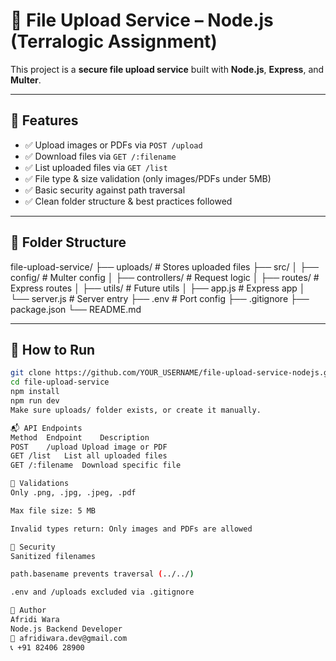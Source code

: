 # 📂 File Upload Service – Node.js (Terralogic Assignment)

This project is a **secure file upload service** built with **Node.js**, **Express**, and **Multer**.

---

## 📌 Features

- ✅ Upload images or PDFs via `POST /upload`
- ✅ Download files via `GET /:filename`
- ✅ List uploaded files via `GET /list`
- ✅ File type & size validation (only images/PDFs under 5MB)
- ✅ Basic security against path traversal
- ✅ Clean folder structure & best practices followed

---

## 📁 Folder Structure

file-upload-service/
├── uploads/ # Stores uploaded files
├── src/
│ ├── config/ # Multer config
│ ├── controllers/ # Request logic
│ ├── routes/ # Express routes
│ ├── utils/ # Future utils
│ ├── app.js # Express app
│ └── server.js # Server entry
├── .env # Port config
├── .gitignore
├── package.json
└── README.md

---

## 🚀 How to Run

```bash
git clone https://github.com/YOUR_USERNAME/file-upload-service-nodejs.git
cd file-upload-service
npm install
npm run dev
Make sure uploads/ folder exists, or create it manually.

📬 API Endpoints
Method	Endpoint	Description
POST	/upload	Upload image or PDF
GET	/list	List all uploaded files
GET	/:filename	Download specific file

🧪 Validations
Only .png, .jpg, .jpeg, .pdf

Max file size: 5 MB

Invalid types return: Only images and PDFs are allowed

🔐 Security
Sanitized filenames

path.basename prevents traversal (../../)

.env and /uploads excluded via .gitignore

🙌 Author
Afridi Wara
Node.js Backend Developer
📧 afridiwara.dev@gmail.com
📞 +91 82406 28900